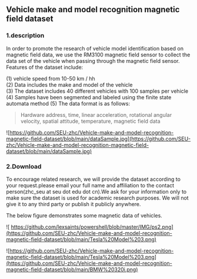 ## Vehicle make and model recognition magnetic field dataset

### 1.description

In order to promote the research of vehicle model identification based on magnetic field data, we use the RM3100 magnetic field sensor to collect the data set of the vehicle when passing through the magnetic field sensor. Features of the dataset include:

(1) vehicle speed from 10-50 km / hh</br>
(2) Data includes the make and model of the vehicle</br>
(3) The dataset includes 40 different vehicles with 100 samples per vehicle</br>
(4) Samples have been segmented and labeled using the finite state automata method
(5) The data format is as follows:</br>
> Hardware address, time, linear acceleration, rotational angular velocity, spatial attitude, temperature, magnetic field data</br>

![https://github.com/SEU-zhc/Vehicle-make-and-model-recognition-magnetic-field-dataset/blob/main/dataSample.jpg](https://github.com/SEU-zhc/Vehicle-make-and-model-recognition-magnetic-field-dataset/blob/main/dataSample.jpg)
### 2.Download
To encourage related research, we will provide the dataset according to your request.please email your full name and affiliation to the contact person(zhc_seu at seu dot edu dot cn).We ask for your information only to make sure the dataset is used for academic research purposes. We will not give it to any third party or publish it publicly anywhere.


The below figure demonstrates some magnetic data of vehicles.


![ https://github.com/lexsaints/powershell/blob/master/IMG/ps2.png](https://github.com/SEU-zhc/Vehicle-make-and-model-recognition-magnetic-field-dataset/blob/main/Tesla%20Model%203.png)

![https://github.com/SEU-zhc/Vehicle-make-and-model-recognition-magnetic-field-dataset/blob/main/Tesla%20Model%203.png](https://github.com/SEU-zhc/Vehicle-make-and-model-recognition-magnetic-field-dataset/blob/main/BMW%20320i.png)
